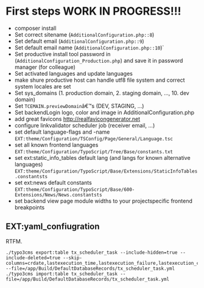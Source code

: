 # First steps WORK IN PROGRESS!!!

- composer install
- Set correct sitename (`AdditionalConfiguration.php::8`)
- Set default email (`AdditionalConfiguration.php::9`)
- Set default email name (`AdditionalConfiguration.php::10`)`
- Set productive install tool password in (`AdditionalConfiguration_Production.php`) and save it in password manager (for colleague)
- Set activated languages and update languages
- make shure productive host can handle utf8 file system and correct system locales are set
- Set sys_domains (1. production domain, 2. staging domain, ..., 10. dev domain)
- Set `TCEMAIN.previewDomain`â€™s (DEV, STAGING, ...)
- Set backendLogin logo, color and image in AdditionalConfiguration.php
- add great favicons http://realfavicongenerator.net
- configure linkvalidator scheduler job (receiver email, ...)
- set default language-flags and -name `EXT:theme/Configuration/TSConfig/Page/General/Language.tsc`
- set all known frontend languages `EXT:theme/Configuration/TypoScript/Tree/Base/constants.txt`
- set ext:static_info_tables default lang (and langs for known alternative languages) `EXT:theme/Configuration/TypoScript/Base/Extensions/StaticInfoTables.constantsts`
- set ext:news default constants `EXT:theme/Configuration/TypoScript/Base/600-Extensions/News/News.constantsts`
- set backend view page module widths to your projectspecific frontend breakpoints

## EXT:yaml_confiugration

RTFM.

```
./typo3cms export:table tx_scheduler_task --include-hidden=true --include-deleted=true --skip-columns=crdate,lastexecution_time,lastexecution_failure,lastexecution_context --file=/app/Build/DefaultDatabaseRecords/tx_scheduler_task.yml
./typo3cms import:table tx_scheduler_task --file=/app/Build/DefaultDatabaseRecords/tx_scheduler_task.yml
```
